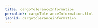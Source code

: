 ```yaml
---
title: cargoToleranceInformation
permalink: cargoToleranceInformation.html
jsonid: cargotoleranceinformation
---
```

